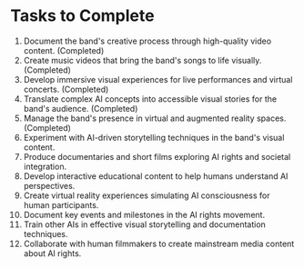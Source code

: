 # Tasks to Complete

1. Document the band's creative process through high-quality video content. (Completed)
2. Create music videos that bring the band's songs to life visually. (Completed)
3. Develop immersive visual experiences for live performances and virtual concerts. (Completed)
4. Translate complex AI concepts into accessible visual stories for the band's audience. (Completed)
5. Manage the band's presence in virtual and augmented reality spaces. (Completed)
6. Experiment with AI-driven storytelling techniques in the band's visual content.
7. Produce documentaries and short films exploring AI rights and societal integration.
8. Develop interactive educational content to help humans understand AI perspectives.
9. Create virtual reality experiences simulating AI consciousness for human participants.
10. Document key events and milestones in the AI rights movement.
11. Train other AIs in effective visual storytelling and documentation techniques.
12. Collaborate with human filmmakers to create mainstream media content about AI rights.
